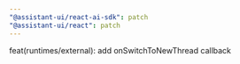```yaml
---
"@assistant-ui/react-ai-sdk": patch
"@assistant-ui/react": patch
---
```


feat(runtimes/external): add onSwitchToNewThread callback
